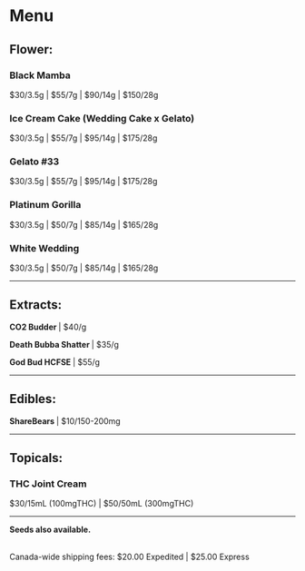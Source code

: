 # Menu

## Flower:
### Black Mamba 
$30/3.5g | $55/7g | $90/14g | $150/28g
### Ice Cream Cake (Wedding Cake x Gelato) 
$30/3.5g | $55/7g | $95/14g | $175/28g
### Gelato #33 
$30/3.5g | $55/7g | $95/14g | $175/28g
### Platinum Gorilla 
$30/3.5g | $50/7g | $85/14g | $165/28g
### White Wedding 
$30/3.5g | $50/7g | $85/14g | $165/28g

--------------------------------------------------------------------- 

## Extracts:
<b> CO2 Budder </b> | $40/g 
<p><b> Death Bubba Shatter </b> | $35/g </p>
<p><b> God Bud HCFSE </b> | $55/g </p>

--------------------------------------------------------------------- 

## Edibles:
<b> ShareBears </b> | $10/150-200mg 
  
--------------------------------------------------------------------- 

## Topicals:
### THC Joint Cream
$30/15mL (100mgTHC) | $50/50mL (300mgTHC)

--------------------------------------------------------------------- 

<b>Seeds also available.</b>

<br>
Canada-wide shipping fees:
$20.00 Expedited | $25.00 Express
